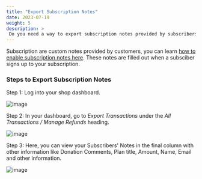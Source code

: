 ```yaml
---
title: "Export Subscription Notes"
date: 2023-07-19
weight: 5
description: >
 Do you need a way to export subscription notes provided by subscribers? Learn how to export subscription notes.
---
```


Subscription are custom notes provided by customers, you can learn [how to enable subscription notes here](https://docs.subscribie.co.uk/docs/tasks/collect-notes-from-customers). These notes are filled out when a subsciber signs up to your subscription.

### Steps to Export Subscription Notes

Step 1: Log into your shop dashboard.

![image](https://github.com/Subscribie/subscribie/assets/30567984/6b6292a5-3445-498b-9379-e2f148f46162)

Step 2: In your dashboard, go to *Export Transactions* under the *All Transactions / Manage Refunds* heading.

![image](https://github.com/Subscribie/subscribie/assets/30567984/d65a7ea5-7008-4138-8c7e-7ee5b4b172e6)

Step 3: Here, you can view your Subscribers' Notes in the final column with other information like Donation Comments, Plan title, Amount, Name, Email and other information.

![image](https://github.com/Subscribie/subscribie/assets/30567984/8a59b0b8-d050-45cd-915e-57ed451519cb)